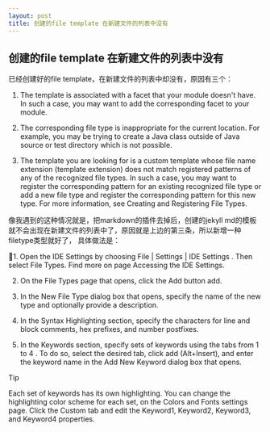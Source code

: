 ```yaml
---
layout: post
title: 创建的file template 在新建文件的列表中没有
---
```

    
## 创建的file template 在新建文件的列表中没有

已经创建好的file template，在新建文件的列表中却没有，原因有三个：

1. The template is associated with a facet that your module doesn't have. In such a case, you may want to add the corresponding facet to your module.

2. The corresponding file type is inappropriate for the current location. For example, you may be trying to create a Java class outside of Java source or test directory which is not possible.

3. The template you are looking for is a custom template whose file name
extension (template extension) does not match registered patterns of any of the recognized file types. In such a case, you may want to register the corresponding pattern for an existing recognized file type or add a new file type and register the corresponding pattern for this new type. For more information, see Creating and Registering File Types.

像我遇到的这种情况就是，把markdown的插件去掉后，创建的jekyll md的模板就不会出现在新建文件的列表中了，原因就是上边的第三条，所以新增一种filetype类型就好了， 具体做法是：

1. Open the IDE Settings by choosing File | Settings | IDE Settings . Then select File Types. Find more on page Accessing the IDE Settings.

2. On the File Types page that opens, click the Add button add.

3. In the New File Type dialog box that opens, specify the name of the new type
 and optionally provide a description.

4. In the Syntax Highlighting section, specify the characters for line and block comments, hex prefixes, and number postfixes.

5. In the Keywords section, specify sets of keywords using the tabs from 1 to 4
. To do so, select the desired tab, click add (Alt+Insert), and enter the keyword name in the Add New Keyword dialog box that opens.

Tip

Each set of keywords has its own highlighting. You can change the highlighting color scheme for each set, on the Colors and Fonts settings page. Click the Custom tab and edit the Keyword1, Keyword2, Keyword3, and Keyword4 properties.